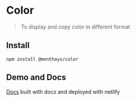 # Color
> To display and copy color in different format

## Install
```
npm install @menthays/color
```

## Demo and Docs
[Docs](https://menthays-color.netlify.com/) built with docz and deployed with netlify
